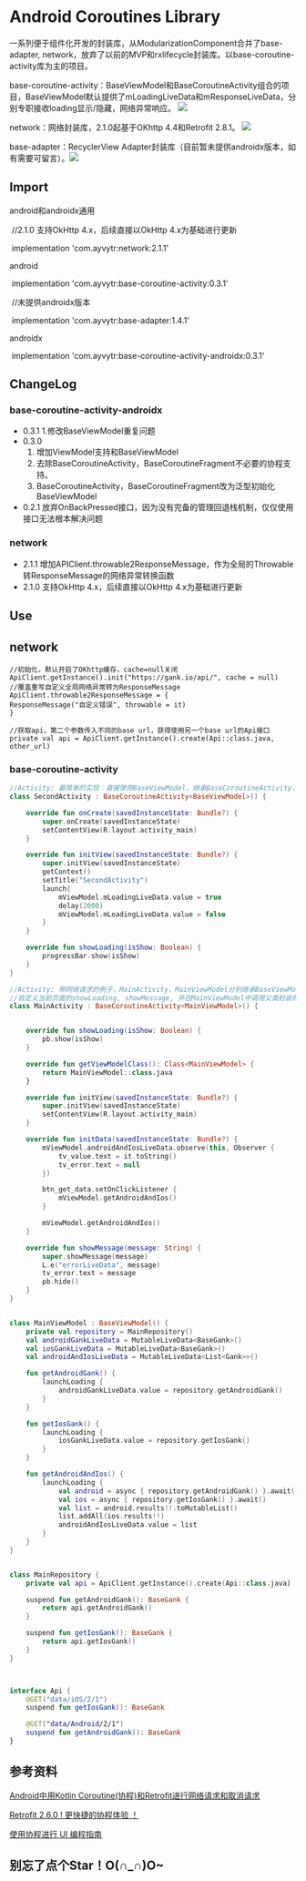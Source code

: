 # Android Coroutines Library 

一系列便于组件化开发的封装库，从ModularizationComponent合并了base-adapter, network，放弃了以前的MVP和rxlifecycle封装库。以base-coroutine-activity库为主的项目。



base-coroutine-activity：BaseViewModel和BaseCoroutineActivity组合的项目，BaseViewModel默认提供了mLoadingLiveData和mResponseLiveData，分别专职接收loading显示/隐藏，网络异常响应。 [![](https://img.shields.io/badge/jCenter-0.3.1-red.svg)](https://bintray.com/ayvytr/maven/base-coroutine-activity/_latestVersion)

network：网络封装库，2.1.0起基于OKhttp 4.4和Retrofit 2.8.1。 [![](https://img.shields.io/badge/jCenter-2.1.1-red.svg)](https://bintray.com/ayvytr/maven/network/_latestVersion)

base-adapter：RecyclerView Adapter封装库（目前暂未提供androidx版本，如有需要可留言）。[![](https://img.shields.io/badge/jCenter-1.4.1-red.svg)](https://bintray.com/ayvytr/maven/base-adapter/_latestVersion)





## Import

android和androidx通用

​	//2.1.0 支持OkHttp 4.x，后续直接以OkHttp 4.x为基础进行更新

​	implementation 'com.ayvytr:network:2.1.1'



android

​	implementation 'com.ayvytr:base-coroutine-activity:0.3.1'



​	//未提供androidx版本

​	implementation 'com.ayvytr:base-adapter:1.4.1'



androidx

​	implementation 'com.ayvytr:base-coroutine-activity-androidx:0.3.1'



## ChangeLog

### base-coroutine-activity-androidx
* 0.3.1
    1.修改BaseViewModel重复问题
* 0.3.0  
    1. 增加ViewModel支持和BaseViewModel
    2. 去除BaseCoroutineActivity，BaseCoroutineFragment不必要的协程支持。
    3. BaseCoroutineActivity，BaseCoroutineFragment改为泛型初始化BaseViewModel
* 0.2.1  放弃OnBackPressed接口，因为没有完备的管理回退栈机制，仅仅使用接口无法根本解决问题

### network

* 2.1.1  增加APIClient.throwable2ResponseMessage，作为全局的Throwable转ResponseMessage的网络异常转换函数
* 2.1.0  支持OkHttp 4.x，后续直接以OkHttp 4.x为基础进行更新



## Use

## network

```
//初始化，默认开启了OKhttp缓存，cache=null关闭
ApiClient.getInstance().init("https://gank.io/api/", cache = null)
//覆盖重写自定义全局网络异常转为ResponseMessage
ApiClient.throwable2ResponseMessage = {
ResponseMessage("自定义错误", throwable = it)
}

//获取api，第二个参数传入不同的base url，获得使用另一个base url的Api接口
private val api = ApiClient.getInstance().create(Api::class.java, other_url)

```



### base-coroutine-activity

```kotlin
//Activity: 最简单的实现：直接使用BaseViewModel，继承BaseCoroutineActivity，重写showLoading，自定义当前页面显示和隐藏loading的逻辑，简单加一个launch，显示loading，并延迟两秒隐藏loading。
class SecondActivity : BaseCoroutineActivity<BaseViewModel>() {

    override fun onCreate(savedInstanceState: Bundle?) {
        super.onCreate(savedInstanceState)
        setContentView(R.layout.activity_main)
    }

    override fun initView(savedInstanceState: Bundle?) {
        super.initView(savedInstanceState)
        getContext()
        setTitle("SecondActivity")
        launch{
            mViewModel.mLoadingLiveData.value = true
            delay(2000)
            mViewModel.mLoadingLiveData.value = false
        }
    }

    override fun showLoading(isShow: Boolean) {
        progressBar.show(isShow)
    }
}

```



```kotlin
//Activity: 带网络请求的例子，MainActivity，MainViewModel分别继承BaseViewModel，BaseCoroutineActivity，MainActivity传入泛型MainViewModel，重写getViewModelClass()，返回MainViewModel，自动初始化MainViewModel。
//自定义当前页面的showLoading, showMessage, 并在MainViewModel中调用父类封装的launchLoading进行网络请求，BaseViewModel自动发送显示/隐藏loading的通知，以及网络请求异常的通知。
class MainActivity : BaseCoroutineActivity<MainViewModel>() {


    override fun showLoading(isShow: Boolean) {
        pb.show(isShow)
    }

    override fun getViewModelClass(): Class<MainViewModel> {
        return MainViewModel::class.java
    }

    override fun initView(savedInstanceState: Bundle?) {
        super.initView(savedInstanceState)
        setContentView(R.layout.activity_main)
    }

    override fun initData(savedInstanceState: Bundle?) {
        mViewModel.androidAndIosLiveData.observe(this, Observer {
            tv_value.text = it.toString()
            tv_error.text = null
        })

        btn_get_data.setOnClickListener {
            mViewModel.getAndroidAndIos()
        }

        mViewModel.getAndroidAndIos()
    }

    override fun showMessage(message: String) {
        super.showMessage(message)
        L.e("errorLiveData", message)
        tv_error.text = message
        pb.hide()
    }
}


class MainViewModel : BaseViewModel() {
    private val repository = MainRepository()
    val androidGankLiveData = MutableLiveData<BaseGank>()
    val iosGankLiveData = MutableLiveData<BaseGank>()
    val androidAndIosLiveData = MutableLiveData<List<Gank>>()

    fun getAndroidGank() {
        launchLoading {
            androidGankLiveData.value = repository.getAndroidGank()
        }
    }

    fun getIosGank() {
        launchLoading {
            iosGankLiveData.value = repository.getIosGank()
        }
    }

    fun getAndroidAndIos() {
        launchLoading {
            val android = async { repository.getAndroidGank() }.await()
            val ios = async { repository.getIosGank() }.await()
            val list = android.results!!.toMutableList()
            list.addAll(ios.results!!)
            androidAndIosLiveData.value = list
        }
    }
}


class MainRepository {
    private val api = ApiClient.getInstance().create(Api::class.java)

    suspend fun getAndroidGank(): BaseGank {
        return api.getAndroidGank()
    }

    suspend fun getIosGank(): BaseGank {
        return api.getIosGank()
    }
}



interface Api {
    @GET("data/iOS/2/1")
    suspend fun getIosGank(): BaseGank

    @GET("data/Android/2/1")
    suspend fun getAndroidGank(): BaseGank
}
```






## 参考资料

[Android中用Kotlin Coroutine(协程)和Retrofit进行网络请求和取消请求](https://blog.csdn.net/huyongl1989/article/details/89456753)

[Retrofit 2.6.0 ! 更快捷的协程体验 ！](https://blog.csdn.net/sunluyao_/article/details/92799767)

[使用协程进行 UI 编程指南](https://github.com/hltj/kotlinx.coroutines-cn/blob/master/ui/coroutines-guide-ui.md)



## 别忘了点个Star！O(∩_∩)O~



